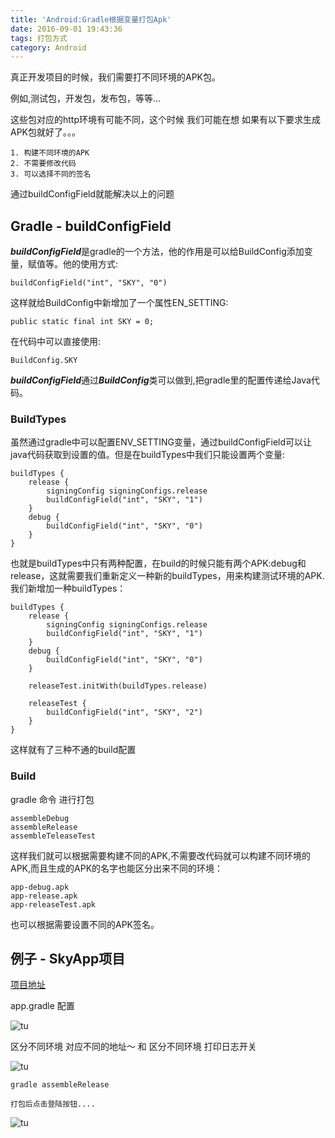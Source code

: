 ```yaml
---
title: 'Android:Gradle根据变量打包Apk'
date: 2016-09-01 19:43:36
tags: 打包方式
category: Android
---
```

真正开发项目的时候，我们需要打不同环境的APK包。

例如,测试包，开发包，发布包，等等...

这些包对应的http环境有可能不同，这个时候 我们可能在想 如果有以下要求生成APK包就好了。。。

<!-- more -->

	1. 构建不同环境的APK
	2. 不需要修改代码
	3. 可以选择不同的签名

通过buildConfigField就能解决以上的问题

## Gradle - buildConfigField
***buildConfigField***是gradle的一个方法，他的作用是可以给BuildConfig添加变量，赋值等。他的使用方式:

	buildConfigField("int", "SKY", "0")
	
这样就给BuildConfig中新增加了一个属性EN_SETTING:
	
	public static final int SKY = 0;
	
在代码中可以直接使用:

	BuildConfig.SKY
	
***buildConfigField***通过***BuildConfig***类可以做到,把gradle里的配置传递给Java代码。

### BuildTypes
虽然通过gradle中可以配置ENV_SETTING变量，通过buildConfigField可以让java代码获取到设置的值。但是在buildTypes中我们只能设置两个变量:

	buildTypes {
        release {
            signingConfig signingConfigs.release
            buildConfigField("int", "SKY", "1")
        }
        debug {
            buildConfigField("int", "SKY", "0")
        }
    }
   

也就是buildTypes中只有两种配置，在build的时候只能有两个APK:debug和release，这就需要我们重新定义一种新的buildTypes，用来构建测试环境的APK.
我们新增加一种buildTypes：

	buildTypes {
        release {
            signingConfig signingConfigs.release
            buildConfigField("int", "SKY", "1")
        }
        debug {
            buildConfigField("int", "SKY", "0")
        }
        
        releaseTest.initWith(buildTypes.release)
        
        releaseTest {
            buildConfigField("int", "SKY", "2")
        }
    }
    
这样就有了三种不通的build配置

### Build
gradle 命令 进行打包 

	assembleDebug
	assembleRelease
	assembleTeleaseTest
	
这样我们就可以根据需要构建不同的APK,不需要改代码就可以构建不同环境的APK,而且生成的APK的名字也能区分出来不同的环境：

	app-debug.apk
	app-release.apk
	app-releaseTest.apk
	
也可以根据需要设置不同的APK签名。

## 例子 - SkyApp项目
[项目地址](https://github.com/skyJinc/SkyApp)

app.gradle 配置

![tu](https://skyJinc.github.io/images/gradle打包/1.png)

区分不同环境 对应不同的地址～ 和 区分不同环境 打印日志开关

![tu](https://skyJinc.github.io/images/gradle打包/2.png)

	gradle assembleRelease
	
	打包后点击登陆按钮....
	
![tu](https://skyJinc.github.io/images/gradle打包/3.png)

